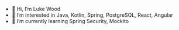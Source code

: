 - 👋 Hi, I’m Luke Wood
- 👀 I’m interested in Java, Kotlin, Spring, PostgreSQL, React, Angular
- 🌱 I’m currently learning Spring Security, Mockito
